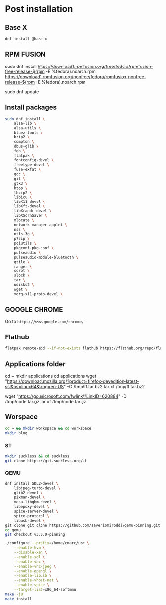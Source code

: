 # Post installation

## Base X
```sh
dnf install @base-x
```

## RPM FUSION
sudo dnf install https://download1.rpmfusion.org/free/fedora/rpmfusion-free-release-$(rpm -E %fedora).noarch.rpm https://download1.rpmfusion.org/nonfree/fedora/rpmfusion-nonfree-release-$(rpm -E %fedora).noarch.rpm

sudo dnf update

## Install packages
```sh
sudo dnf install \
    alsa-lib \
    alsa-utils \
    bluez-tools \
    bzip2 \
    compton \
    dbus-glib \
    feh \
    flatpak \
    fontconfig-devel \
    freetype-devel \
    fuse-exfat \
    gcc \
    git \
    gtk3 \
    htop \
    lbzip2 \
    libicu \
    libX11-devel \
    libXft-devel \
    libXrandr-devel \
    libXScrnSaver \
    mlocate \
    network-manager-applet \
    nss \
    ntfs-3g \
    p7zip \
    pciutils \
    pkgconf-pkg-conf \
    pulseaudio \
    pulseaudio-module-bluetooth \
    qtile \
    ranger \
    scrot \
    slock \
    tar \
    udisks2 \
    wget \
    xorg-x11-proto-devel \
```

## GOOGLE CHROME
Go to `https://www.google.com/chrome/`

## Flathub
```sh
flatpak remote-add --if-not-exists flathub https://flathub.org/repo/flathub.flatpakrepo
```

## Applications folder
cd ~
mkdir applications
cd applications
wget "https://download.mozilla.org/?product=firefox-devedition-latest-ssl&os=linux64&lang=en-US" -O /tmp/ff.tar.bz2
tar xf /tmp/ff.tar.bz2

wget "https://go.microsoft.com/fwlink/?LinkID=620884" -O /tmp/code.tar.gz
tar xf /tmp/code.tar.gz


## Worspace
```sh
cd ~ && mkdir workspace && cd workspace
mkdir blog
```

### ST
```sh
mkdir suckless && cd suckless
git clone https://git.suckless.org/st
```

### QEMU
```sh
dnf install SDL2-devel \
    libjpeg-turbo-devel \
    glib2-devel \
    pixman-devel \
    mesa-libgbm-devel \
    libepoxy-devel \
    spice-server-devel \
    spice-protocol \
    libusb-devel \
git clone git clone https://github.com/saveriomiroddi/qemu-pinning.git qemu
cd qemu
git checkout v3.0.0-pinning

./configure --prefix=/home/cmarc/usr \
    --enable-kvm \
    --disable-xen \
    --enable-sdl \
    --enable-vnc \
    --enable-vnc-jpeg \
    --enable-opengl \
    --enable-libusb \
    --enable-vhost-net \
    --enable-spice \
    --target-list=x86_64-softmmu
make -j8
make install
```
